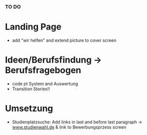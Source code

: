 ### TO DO

# Landing Page
- add "wir helfen" and extend picture to cover screen

# Ideen/Berufsfindung -> Berufsfragebogen
- code pt System and Auswertung
- Transition Stories!!

# Umsetzung
- Studienplatzsuche: Add links in last and before last paragraph -> www.studienwahl.de & link to Bewerbungsprzess screen
